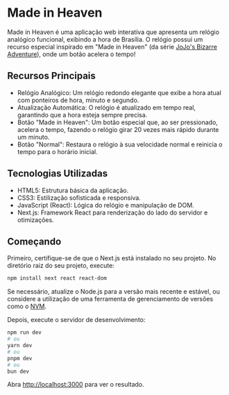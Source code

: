 # Made in Heaven

Made in Heaven é uma aplicação web interativa que apresenta um relógio analógico funcional, exibindo a hora de Brasília. O relógio possui um recurso especial inspirado em "Made in Heaven" (da série [JoJo's Bizarre Adventure](https://jjba.fandom.com/pt-br/wiki/JoJo%27s_Bizarre_Adventure)), onde um botão acelera o tempo!

## Recursos Principais

* Relógio Analógico: Um relógio redondo elegante que exibe a hora atual com ponteiros de hora, minuto e segundo.
* Atualização Automática: O relógio é atualizado em tempo real, garantindo que a hora esteja sempre precisa.
* Botão "Made in Heaven": Um botão especial que, ao ser pressionado, acelera o tempo, fazendo o relógio girar 20 vezes mais rápido durante um minuto.
* Botão "Normal": Restaura o relógio à sua velocidade normal e reinicia o tempo para o horário inicial.

## Tecnologias Utilizadas

* HTML5: Estrutura básica da aplicação.
* CSS3: Estilização sofisticada e responsiva.
* JavaScript (React): Lógica do relógio e manipulação de DOM.
* Next.js: Framework React para renderização do lado do servidor e otimizações.

## Começando

Primeiro, certifique-se de que o Next.js está instalado no seu projeto. No diretório raiz do seu projeto, execute:

```bash
npm install next react react-dom
```
Se necessário, atualize o Node.js para a versão mais recente e estável, ou considere a utilização de uma ferramenta de gerenciamento de versões como o [NVM](https://github.com/jasongin/nvs).

Depois, execute o servidor de desenvolvimento:

```bash
npm run dev
# ou
yarn dev
# ou
pnpm dev
# ou
bun dev
```

Abra [http://localhost:3000](http://localhost:3000) para ver o resultado.



